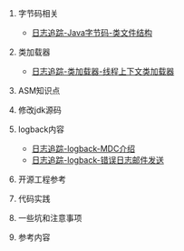 1. 字节码相关

   * [日志追踪-Java字节码-类文件结构](./docs/logtrack/日志追踪-Java字节码-类文件结构.md)

2. 类加载器

   * [日志追踪-类加载器-线程上下文类加载器](./docs/logtrack/日志追踪-类加载器-线程上下文类加载器.md)

3. ASM知识点

4. 修改jdk源码

5. logback内容

   * [日志追踪-logback-MDC介绍](./docs/logtrack/日志追踪-logback-MDC介绍.md)
   * [日志追踪-logback-错误日志邮件发送](./docs/logtrack/日志追踪-logback-错误日志邮件发送.md)

6. 开源工程参考

7. 代码实践

8. 一些坑和注意事项

9. 参考内容

   





